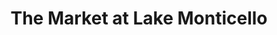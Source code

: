 ---
title: "The Market at Lake Monticello"
url: /palmyra/the-market-at-lake-monticello/
shop: Lebensmittel
---